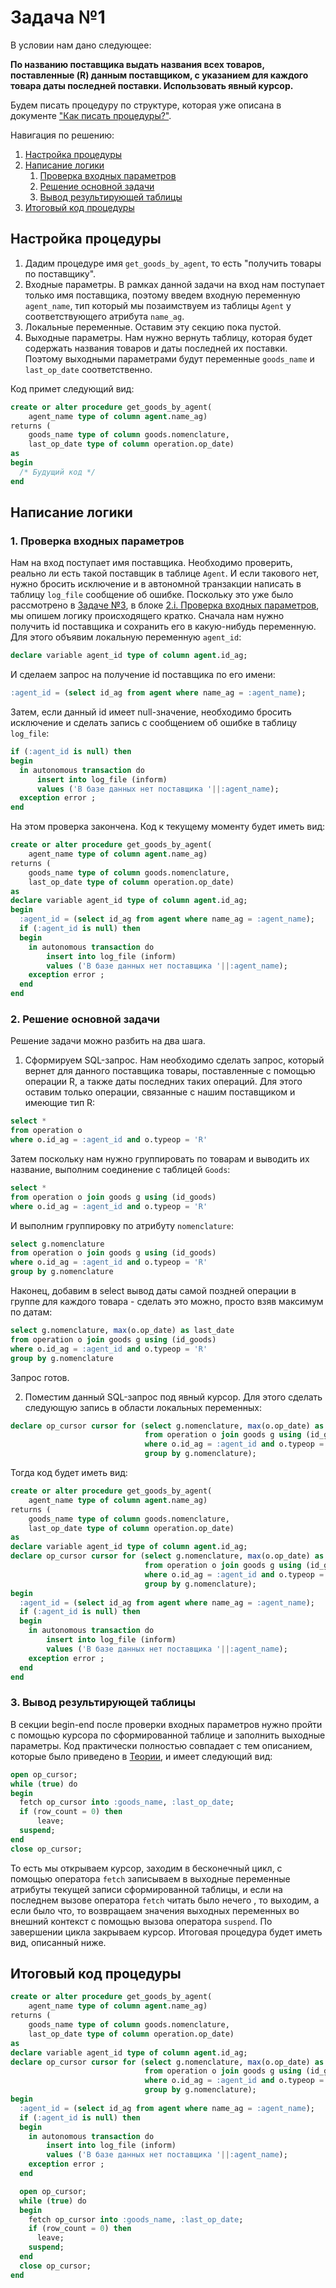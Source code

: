 # Задача №1
В условии нам дано следующее:

**По названию поставщика выдать названия всех товаров, 
поставленные (R) данным поставщиком, с указанием для каждого 
товара даты последней поставки. Использовать явный курсор.**

Будем писать процедуру по структуре, которая уже описана в документе ["Как писать процедуры?"](https://github.com/NikitaBogoslovskiy/DatabaseCourse/tree/main/lab09/how-to-create-procedures.md). 

Навигация по решению:

1. [Настройка процедуры](#настройка_процедуры)
2. [Написание логики](#написание_логики)
    1. [Проверка входных параметров](#проверка_входных_параметров)
    2. [Решение основной задачи](#решение_основной_задачи)
    3. [Вывод результирующей таблицы](#вывод_результирующей_таблицы)
3. [Итоговый код процедуры](#итоговый_код_процедуры)

<a name="настройка_процедуры"></a> 
## Настройка процедуры
1. Дадим процедуре имя `get_goods_by_agent`, то есть "получить товары по поставщику".
2. Входные параметры. В рамках данной задачи на вход нам поступает только имя поставщика, поэтому введем входную переменную `agent_name`, тип который мы позаимствуем из таблицы `Agent` у соответствующего атрибута `name_ag`.
3. Локальные переменные. Оставим эту секцию пока пустой.
4. Выходные параметры. Нам нужно вернуть таблицу, которая будет содержать названия товаров и даты последней их поставки. Поэтому выходными параметрами будут переменные `goods_name` и `last_op_date` соответственно.

Код примет следующий вид:
```sql
create or alter procedure get_goods_by_agent(
    agent_name type of column agent.name_ag)
returns (
    goods_name type of column goods.nomenclature,
    last_op_date type of column operation.op_date)
as
begin
  /* Будущий код */
end
```

<a name="написание_логики"></a> 
## Написание логики
<a name="проверка_входных_параметров"></a> 
### 1. Проверка входных параметров
Нам на вход поступает имя поставщика. Необходимо проверить, реально ли есть такой поставщик в таблице `Agent`. И если такового нет, нужно бросить исключение и в автономной транзакции написать в таблицу `log_file` сообщение об ошибке. Поскольку это уже было рассмотрено в [Задаче №3](https://github.com/NikitaBogoslovskiy/DatabaseCourse/blob/main/lab09/task_3.md), в блоке [2.i. Проверка входных параметров](https://github.com/NikitaBogoslovskiy/DatabaseCourse/blob/main/lab09/task_3.md#%D0%BF%D1%80%D0%BE%D0%B2%D0%B5%D1%80%D0%BA%D0%B0_%D0%B2%D1%85%D0%BE%D0%B4%D0%BD%D1%8B%D1%85_%D0%BF%D0%B0%D1%80%D0%B0%D0%BC%D0%B5%D1%82%D1%80%D0%BE%D0%B2), мы опишем логику происходящего кратко. Сначала нам нужно получить id поставщика и сохранить его в какую-нибудь переменную. Для этого объявим локальную переменную `agent_id`:
```sql
declare variable agent_id type of column agent.id_ag;
```
И сделаем запрос на получение id поставщика по его имени:
```sql
:agent_id = (select id_ag from agent where name_ag = :agent_name);
```
Затем, если данный id имеет null-значение, необходимо бросить исключение и сделать запись с сообщением об ошибке в таблицу `log_file`:
```sql
if (:agent_id is null) then
begin
  in autonomous transaction do
      insert into log_file (inform) 
      values ('В базе данных нет поставщика '||:agent_name);
  exception error ;
end
```
На этом проверка закончена. Код к текущему моменту будет иметь вид:
```sql
create or alter procedure get_goods_by_agent(
    agent_name type of column agent.name_ag)
returns (
    goods_name type of column goods.nomenclature,
    last_op_date type of column operation.op_date)
as
declare variable agent_id type of column agent.id_ag;
begin
  :agent_id = (select id_ag from agent where name_ag = :agent_name);
  if (:agent_id is null) then
  begin
    in autonomous transaction do
        insert into log_file (inform) 
        values ('В базе данных нет поставщика '||:agent_name);
    exception error ;
  end
end
```

<a name="решение_основной_задачи"></a> 
### 2. Решение основной задачи
Решение задачи можно разбить на два шага.

1. Сформируем SQL-запрос. Нам необходимо сделать запрос, который вернет для данного поставщика товары, поставленные с помощью операции R, а также даты последних таких операций. Для этого оставим только операции, связанные с нашим поставщиком и имеющие тип R:
```sql
select *
from operation o
where o.id_ag = :agent_id and o.typeop = 'R'
```
Затем поскольку нам нужно группировать по товарам и выводить их название, выполним соединение с таблицей `Goods`:
```sql
select *
from operation o join goods g using (id_goods)
where o.id_ag = :agent_id and o.typeop = 'R'
```
И выполним группировку по атрибуту `nomenclature`:
```sql
select g.nomenclature
from operation o join goods g using (id_goods)
where o.id_ag = :agent_id and o.typeop = 'R'
group by g.nomenclature
```
Наконец, добавим в select вывод даты самой поздней операции в группе для каждого товара - сделать это можно, просто взяв максимум по датам:
```sql
select g.nomenclature, max(o.op_date) as last_date
from operation o join goods g using (id_goods)
where o.id_ag = :agent_id and o.typeop = 'R'
group by g.nomenclature
```
Запрос готов.

2. Поместим данный SQL-запрос под явный курсор. Для этого сделать следующую запись в области локальных переменных:
```sql
declare op_cursor cursor for (select g.nomenclature, max(o.op_date) as last_date
                              from operation o join goods g using (id_goods)
                              where o.id_ag = :agent_id and o.typeop = 'R'
                              group by g.nomenclature);
```
Тогда код будет иметь вид:
```sql
create or alter procedure get_goods_by_agent(
    agent_name type of column agent.name_ag)
returns (
    goods_name type of column goods.nomenclature,
    last_op_date type of column operation.op_date)
as
declare variable agent_id type of column agent.id_ag;
declare op_cursor cursor for (select g.nomenclature, max(o.op_date) as last_date
                              from operation o join goods g using (id_goods)
                              where o.id_ag = :agent_id and o.typeop = 'R'
                              group by g.nomenclature);
begin
  :agent_id = (select id_ag from agent where name_ag = :agent_name);
  if (:agent_id is null) then
  begin
    in autonomous transaction do
        insert into log_file (inform) 
        values ('В базе данных нет поставщика '||:agent_name);
    exception error ;
  end
end
```

<a name="вывод_результирующей_таблицы"></a> 
### 3. Вывод результирующей таблицы
В секции begin-end после проверки входных параметров нужно пройти с помощью курсора по сформированной таблице и заполнить выходные параметры. Код практически полностью совпадает с тем описанием, которые было приведено в [Теории](https://github.com/NikitaBogoslovskiy/DatabaseCourse/blob/main/lab10/readme.md#%D1%82%D0%B5%D0%BE%D1%80%D0%B8%D1%8F), и имеет следующий вид:
```sql
open op_cursor;
while (true) do
begin
  fetch op_cursor into :goods_name, :last_op_date;
  if (row_count = 0) then
      leave;
  suspend;
end
close op_cursor;
```
То есть мы открываем курсор, заходим в бесконечный цикл, с помощью оператора `fetch` записываем в выходные переменные атрибуты текущей записи сформированной таблицы, и если на последнем вызове оператора `fetch` читать было нечего , то выходим, а если было что, то возвращаем значения выходных переменных во внешний контекст с помощью вызова оператора `suspend`. По завершении цикла закрываем курсор. Итоговая процедура будет иметь вид, описанный ниже.

<a name="итоговый_код_процедуры"></a> 
## Итоговый код процедуры
```sql
create or alter procedure get_goods_by_agent(
    agent_name type of column agent.name_ag)
returns (
    goods_name type of column goods.nomenclature,
    last_op_date type of column operation.op_date)
as
declare variable agent_id type of column agent.id_ag;
declare op_cursor cursor for (select g.nomenclature, max(o.op_date) as last_date
                              from operation o join goods g using (id_goods)
                              where o.id_ag = :agent_id and o.typeop = 'R'
                              group by g.nomenclature);
begin
  :agent_id = (select id_ag from agent where name_ag = :agent_name);
  if (:agent_id is null) then
  begin
    in autonomous transaction do
        insert into log_file (inform) 
        values ('В базе данных нет поставщика '||:agent_name);
    exception error ;
  end

  open op_cursor;
  while (true) do
  begin
    fetch op_cursor into :goods_name, :last_op_date;
    if (row_count = 0) then
      leave;
    suspend;
  end
  close op_cursor;
end
```
